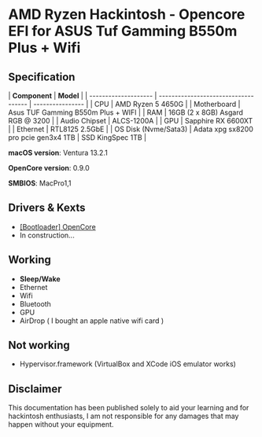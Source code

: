 # AMD Ryzen Hackintosh - Opencore EFI for ASUS Tuf Gamming B550m Plus + Wifi

## Specification

| **Component**        | **Model**                            |
| -------------------- | ------------------------------------ | ---------------- |
| CPU                  | AMD Ryzen 5 4650G                    |
| Motherboard          | Asus TUF Gamming B550m Plus + WIFI   |
| RAM                  | 16GB (2 x 8GB) Asgard RGB @ 3200     |
| Audio Chipset        | ALCS-1200A                           |
| GPU                  | Sapphire RX 6600XT                   |
| Ethernet             | RTL8125 2.5GbE                       |
| OS Disk (Nvme/Sata3) | Adata xpg sx8200 pro pcie gen3x4 1TB | SSD KingSpec 1TB |

**macOS version**: Ventura 13.2.1

**OpenCore version**: 0.9.0

**SMBIOS**: MacPro1,1

## Drivers & Kexts

- [[Bootloader] OpenCore](https://github.com/acidanthera/OpenCorePkg)
- In construction...

## Working

- **Sleep/Wake**
- Ethernet
- Wifi
- Bluetooth
- GPU
- AirDrop ( I bought an apple native wifi card )

## Not working

- Hypervisor.framework (VirtualBox and XCode iOS emulator works)

## Disclaimer

This documentation has been published solely to aid your learning and for hackintosh enthusiasts, I am not responsible for any damages that may happen without your equipment.
